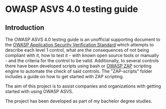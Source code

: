# OWASP ASVS 4.0 testing guide

## Introduction

The OWASP ASVS 4.0 testing guide is an unofficial supporting document to the [OWASP Application Security Verification Standard](https://github.com/OWASP/ASVS) which attempts to describe each level 1 control, what are the consequences of not being compliant with it, how to test it - with known open source tools or manually - and the criteria for the control to be valid. Additionally, to several controls there have been developed scripts using bash or [OWASP ZAP](https://github.com/zaproxy/zaproxy) scripting engine to automate the check of said controls. The "ZAP-scripts" folder includes a guide on how to get started with ZAP scripting.

The aim of this project is to assist companies and organizations with getting started with using OWASP ASVS.

The project has been developed as part of my bachelor degree studies. 
